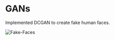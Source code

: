 # GANs
Implemented DCGAN to create fake human faces.

![Fake-Faces](https://github.com/manoj-aryal/GANs/blob/master/training_visual.gif)
